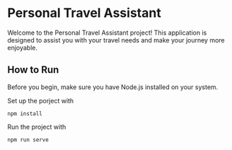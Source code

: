 # Personal Travel Assistant

Welcome to the Personal Travel Assistant project! This application is designed to assist you with your travel needs and make your journey more enjoyable.

## How to Run

Before you begin, make sure you have Node.js installed on your system.

Set up the porject with
```
npm install
```

Run the project with
```
npm run serve
```
